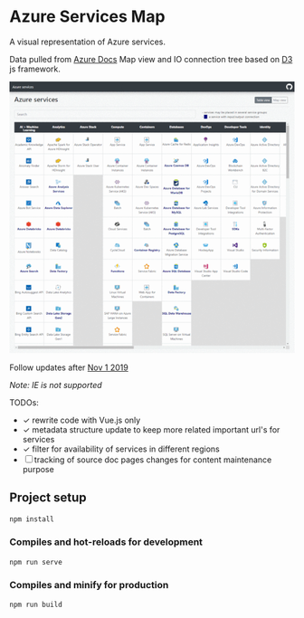 # Azure Services Map

A visual representation of Azure services.

Data pulled from [Azure Docs](https://docs.microsoft.com/en-us/azure/)
Map view and IO connection tree based on [D3](https://github.com/d3/d3) js framework.

![Readme picture](public/img/gif.gif)

Follow updates after [Nov 1 2019](https://azure.microsoft.com/en-in/updates/)

*Note: IE is not supported*

TODOs:
  - &#10003; rewrite code with Vue.js only
  - &#10003; metadata structure update to keep more related important url's for services
  - &#10003; filter for availability of services in different regions
  - &#9744; tracking of source doc pages changes for content maintenance purpose

## Project setup
```
npm install
```

### Compiles and hot-reloads for development
```
npm run serve
```

### Compiles and minify for production
```
npm run build
```
